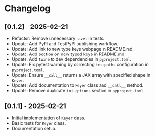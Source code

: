 # Changelog

## [0.1.2] - 2025-02-21

- Refactor: Remove unnecessary `ravel` in tests.
- Update: Add PyPI and TestPyPI publishing workflow.
- Update: Add link to new type keys webpage in README.md.
- Update: Add section on new typed keys in README.md.
- Update: Add `twine` to dev dependencies in `pyproject.toml`.
- Update: Fix pytest warning by correcting `testpaths` configuration in `pyproject.toml`.
- Update: Ensure `__call__` returns a JAX array with specified shape in `Keyer`.
- Update: Add documentation to `Keyer` class and `__call__` method.
- Update: Remove duplicate `ini_options` section in `pyproject.toml`.

## [0.1.1] - 2025-02-21

- Initial implementation of `Keyer` class.
- Basic tests for `Keyer` class.
- Documentation setup.
